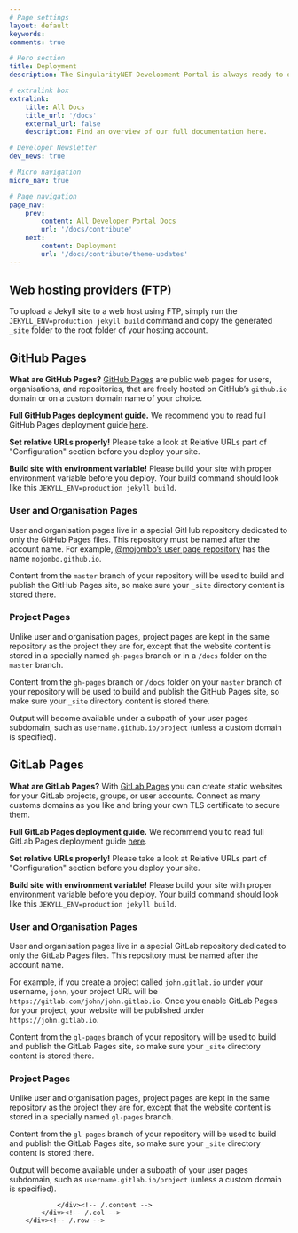 ```yaml
---
# Page settings
layout: default
keywords:
comments: true

# Hero section
title: Deployment
description: The SingularityNET Development Portal is always ready to deploy! You can host your own version on private web hosting, GitHub Pages or GitLab Pages. Choose the most suitable solution and deploy!

# extralink box
extralink:
    title: All Docs
    title_url: '/docs'
    external_url: false
    description: Find an overview of our full documentation here.

# Developer Newsletter
dev_news: true

# Micro navigation
micro_nav: true

# Page navigation
page_nav:
    prev:
        content: All Developer Portal Docs
        url: '/docs/contribute'
    next:
        content: Deployment
        url: '/docs/contribute/theme-updates'
---
```

<div class="container">
        <div class="row">
            <div class="col-md-7">
                <div class="content">
                    <h2 id="web-hosting-providers-ftp">Web hosting providers (FTP)</h2>
<p>To upload a Jekyll site to a web host using FTP, simply run the <code class="highlighter-rouge">JEKYLL_ENV=production jekyll build</code> command and copy the generated <code class="highlighter-rouge">_site</code> folder to the root folder of your hosting account.</p>

<h2 id="github-pages">GitHub Pages</h2>
<div class="callout callout--info">
<p><strong>What are GitHub Pages?</strong> <a href="https://pages.github.com/" target="blank">GitHub Pages</a> are public web pages for users, organisations, and repositories, that are freely hosted on GitHub’s <code>github.io</code> domain or on a custom domain name of your choice.</p>
</div>
<div class="callout callout--info">
<p><strong>Full GitHub Pages deployment guide.</strong> We recommend you to read full GitHub Pages deployment guide <a href="http://jekyllrb.com/docs/github-pages/" target="blank">here</a>.</p>
</div>
<div class="callout callout--warning">
<p><strong>Set relative URLs properly!</strong> Please take a look at Relative URLs part of "Configuration" section before you deploy your site.</p>
</div>
<div class="callout callout--warning">
<p><strong>Build site with environment variable!</strong> Please build your site with proper environment variable before you deploy. Your build command should look like this <code>JEKYLL_ENV=production jekyll build</code>.</p>
</div>

<h3 id="user-and-organisation-pages">User and Organisation Pages</h3>
<p>User and organisation pages live in a special GitHub repository dedicated to only the GitHub Pages files. This repository must be named after the account name. For example, <a href="https://github.com/mojombo/mojombo.github.io">@mojombo’s user page repository</a> has the name <code class="highlighter-rouge">mojombo.github.io</code>.</p>

<p>Content from the <code class="highlighter-rouge">master</code> branch of your repository will be used to build and publish the GitHub Pages site, so make sure your <code class="highlighter-rouge">_site</code> directory content is stored there.</p>

<h3 id="project-pages">Project Pages</h3>
<p>Unlike user and organisation pages, project pages are kept in the same repository as the project they are for, except that the website content is stored in a specially named <code class="highlighter-rouge">gh-pages</code> branch or in a <code class="highlighter-rouge">/docs</code> folder on the <code class="highlighter-rouge">master</code> branch.</p>

<p>Content from the <code class="highlighter-rouge">gh-pages</code> branch or <code class="highlighter-rouge">/docs</code> folder on your <code class="highlighter-rouge">master</code> branch of your repository will be used to build and publish the GitHub Pages site, so make sure your <code class="highlighter-rouge">_site</code> directory content is stored there.</p>

<p>Output will become available under a subpath of your user pages subdomain, such as <code class="highlighter-rouge">username.github.io/project</code> (unless a custom domain is specified).</p>

<h2 id="gitlab-pages">GitLab Pages</h2>
<div class="callout callout--info">
<p><strong>What are GitLab Pages?</strong> With <a href="https://about.gitlab.com/features/pages/" target="blank">GitLab Pages</a> you can create static websites for your GitLab projects, groups, or user accounts. Connect as many customs domains as you like and bring your own TLS certificate to secure them.</p>
</div>
<div class="callout callout--info">
<p><strong>Full GitLab Pages deployment guide.</strong> We recommend you to read full GitLab Pages deployment guide <a href="https://docs.gitlab.com/ee/user/project/pages/" target="blank">here</a>.</p>
</div>
<div class="callout callout--warning">
<p><strong>Set relative URLs properly!</strong> Please take a look at Relative URLs part of "Configuration" section before you deploy your site.</p>
</div>
<div class="callout callout--warning">
<p><strong>Build site with environment variable!</strong> Please build your site with proper environment variable before you deploy. Your build command should look like this <code>JEKYLL_ENV=production jekyll build</code>.</p>
</div>

<h3 id="user-and-organisation-pages-1">User and Organisation Pages</h3>
<p>User and organisation pages live in a special GitLab repository dedicated to only the GitLab Pages files. This repository must be named after the account name.</p>

<p>For example, if you create a project called <code class="highlighter-rouge">john.gitlab.io</code> under your username, <code class="highlighter-rouge">john</code>, your project URL will be <code class="highlighter-rouge">https://gitlab.com/john/john.gitlab.io</code>. Once you enable GitLab Pages for your project, your website will be published under <code class="highlighter-rouge">https://john.gitlab.io</code>.</p>

<p>Content from the <code class="highlighter-rouge">gl-pages</code> branch of your repository will be used to build and publish the GitLab Pages site, so make sure your <code class="highlighter-rouge">_site</code> directory content is stored there.</p>

<h3 id="project-pages-1">Project Pages</h3>
<p>Unlike user and organisation pages, project pages are kept in the same repository as the project they are for, except that the website content is stored in a specially named <code class="highlighter-rouge">gl-pages</code> branch.</p>

<p>Content from the <code class="highlighter-rouge">gl-pages</code> branch of your repository will be used to build and publish the GitLab Pages site, so make sure your <code class="highlighter-rouge">_site</code> directory content is stored there.</p>

<p>Output will become available under a subpath of your user pages subdomain, such as <code class="highlighter-rouge">username.gitlab.io/project</code> (unless a custom domain is specified).</p>

                </div><!-- /.content -->
            </div><!-- /.col -->
        </div><!-- /.row -->
</div><!-- /.container -->
